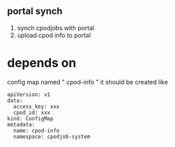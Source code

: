 ## portal synch
1. synch cpodjobs with portal
2. upload cpod info to portal

# depends on
config map named " cpod-info "
it should be created like
```
apiVersion: v1
data:
  access_key: xxx
  cpod_id: xxx
kind: ConfigMap
metadata:
  name: cpod-info
  namespace: cpodjob-system
```